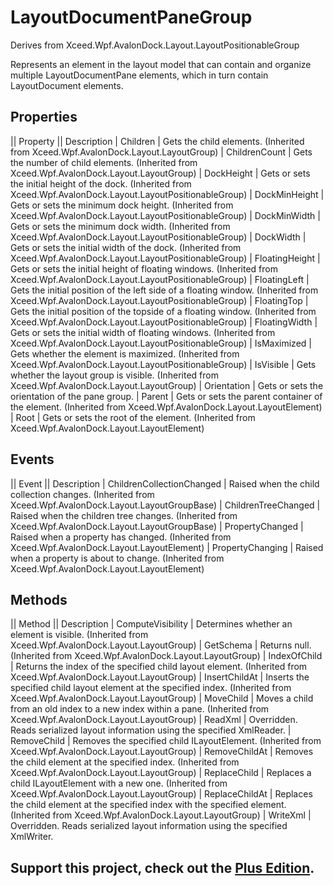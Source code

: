 # LayoutDocumentPaneGroup
Derives from Xceed.Wpf.AvalonDock.Layout.LayoutPositionableGroup<ILayoutDocumentPane>

Represents an element in the layout model that can contain and organize multiple LayoutDocumentPane elements, which in turn contain LayoutDocument elements.

## Properties
|| Property || Description
| Children | Gets the child elements. (Inherited from Xceed.Wpf.AvalonDock.Layout.LayoutGroup<ILayoutDocumentPane>)
| ChildrenCount | Gets the number of child elements. (Inherited from Xceed.Wpf.AvalonDock.Layout.LayoutGroup<ILayoutDocumentPane>)
| DockHeight | Gets or sets the initial height of the dock. (Inherited from Xceed.Wpf.AvalonDock.Layout.LayoutPositionableGroup<ILayoutDocumentPane>)
| DockMinHeight | Gets or sets the minimum dock height. (Inherited from Xceed.Wpf.AvalonDock.Layout.LayoutPositionableGroup<ILayoutDocumentPane>)
| DockMinWidth | Gets or sets the minimum dock width. (Inherited from Xceed.Wpf.AvalonDock.Layout.LayoutPositionableGroup<ILayoutDocumentPane>)
| DockWidth | Gets or sets the initial width of the dock. (Inherited from Xceed.Wpf.AvalonDock.Layout.LayoutPositionableGroup<ILayoutDocumentPane>)
| FloatingHeight | Gets or sets the initial height of floating windows. (Inherited from Xceed.Wpf.AvalonDock.Layout.LayoutPositionableGroup<ILayoutDocumentPane>)
| FloatingLeft | Gets the initial position of the left side of a floating window. (Inherited from Xceed.Wpf.AvalonDock.Layout.LayoutPositionableGroup<ILayoutDocumentPane>)
| FloatingTop | Gets the initial position of the topside of a floating window. (Inherited from Xceed.Wpf.AvalonDock.Layout.LayoutPositionableGroup<ILayoutDocumentPane>)
| FloatingWidth | Gets or sets the initial width of floating windows. (Inherited from Xceed.Wpf.AvalonDock.Layout.LayoutPositionableGroup<ILayoutDocumentPane>)
| IsMaximized | Gets whether the element is maximized. (Inherited from Xceed.Wpf.AvalonDock.Layout.LayoutPositionableGroup<ILayoutDocumentPane>)
| IsVisible | Gets whether the layout group is visible. (Inherited from Xceed.Wpf.AvalonDock.Layout.LayoutGroup<ILayoutDocumentPane>)
| Orientation | Gets or sets the orientation of the pane group.
| Parent | Gets or sets the parent container of the element. (Inherited from Xceed.Wpf.AvalonDock.Layout.LayoutElement)
| Root | Gets or sets the root of the element. (Inherited from Xceed.Wpf.AvalonDock.Layout.LayoutElement)

## Events
|| Event || Description
| ChildrenCollectionChanged | Raised when the child collection changes. (Inherited from Xceed.Wpf.AvalonDock.Layout.LayoutGroupBase)
| ChildrenTreeChanged | Raised when the children tree changes. (Inherited from Xceed.Wpf.AvalonDock.Layout.LayoutGroupBase)
| PropertyChanged | Raised when a property has changed. (Inherited from Xceed.Wpf.AvalonDock.Layout.LayoutElement)
| PropertyChanging | Raised when a property is about to change. (Inherited from Xceed.Wpf.AvalonDock.Layout.LayoutElement)

## Methods
|| Method || Description
| ComputeVisibility | Determines whether an element is visible. (Inherited from Xceed.Wpf.AvalonDock.Layout.LayoutGroup<ILayoutDocumentPane>)
| GetSchema | Returns null. (Inherited from Xceed.Wpf.AvalonDock.Layout.LayoutGroup<ILayoutDocumentPane>)
| IndexOfChild | Returns the index of the specified child layout element. (Inherited from Xceed.Wpf.AvalonDock.Layout.LayoutGroup<ILayoutDocumentPane>)
| InsertChildAt | Inserts the specified child layout element at the specified index. (Inherited from Xceed.Wpf.AvalonDock.Layout.LayoutGroup<ILayoutDocumentPane>)
| MoveChild | Moves a child from an old index to a new index within a pane. (Inherited from Xceed.Wpf.AvalonDock.Layout.LayoutGroup<ILayoutDocumentPane>)
| ReadXml | Overridden. Reads serialized layout information using the specified XmlReader.
| RemoveChild | Removes the specified child ILayoutElement. (Inherited from Xceed.Wpf.AvalonDock.Layout.LayoutGroup<ILayoutDocumentPane>)
| RemoveChildAt | Removes the child element at the specified index. (Inherited from Xceed.Wpf.AvalonDock.Layout.LayoutGroup<ILayoutDocumentPane>)
| ReplaceChild | Replaces a child ILayoutElement with a new one. (Inherited from Xceed.Wpf.AvalonDock.Layout.LayoutGroup<ILayoutDocumentPane>)
| ReplaceChildAt | Replaces the child element at the specified index with the specified element. (Inherited from Xceed.Wpf.AvalonDock.Layout.LayoutGroup<ILayoutDocumentPane>)
| WriteXml | Overridden. Reads serialized layout information using the specified XmlWriter.

**Support this project, check out the [Plus Edition](http://wpftoolkit.com).**
---